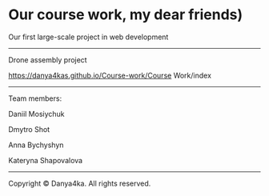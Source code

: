 # Our course work, my dear friends)

Our first large-scale project in web development

------------------------

 Drone assembly project

 https://danya4kas.github.io/Course-work/Course Work/index

 -----------------------

 Team members:
 
 Daniil Mosiychuk 
 
 Dmytro Shot
 
 Anna Bychyshyn
 
 Kateryna Shapovalova


------------------------------------------ 

Copyright © Danya4ka. All rights reserved.
